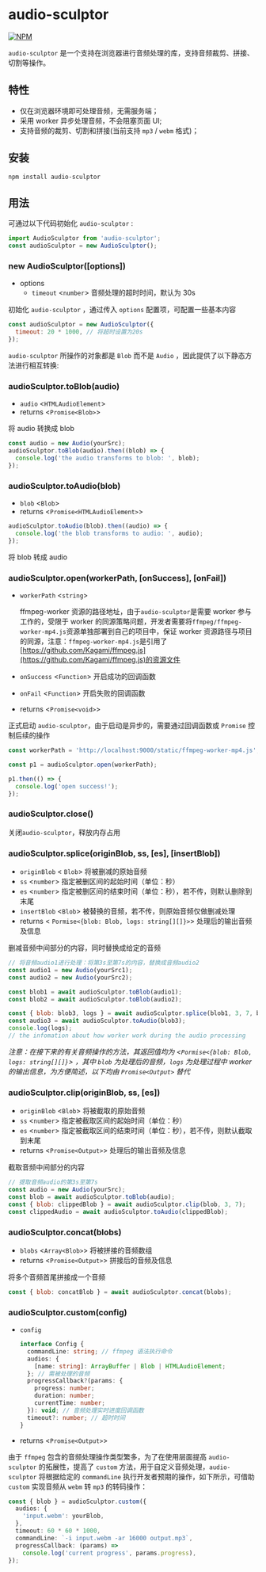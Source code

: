 # audio-sculptor

[![NPM](https://nodei.co/npm/ffmpeg.js.png?downloads=true)](https://www.npmjs.com/package/audio-sculptor)

`audio-sculptor` 是一个支持在浏览器进行音频处理的库，支持音频裁剪、拼接、切割等操作。

## 特性

- 仅在浏览器环境即可处理音频，无需服务端；
- 采用 worker 异步处理音频，不会阻塞页面 UI;
- 支持音频的裁剪、切割和拼接(当前支持 `mp3` / `webm` 格式)；

## 安装

```
npm install audio-sculptor
```

## 用法

可通过以下代码初始化 `audio-sculptor` :

```javascript
import AudioSculptor from 'audio-sculptor';
const audioSculptor = new AudioSculptor();
```

### new AudioSculptor([options])

- options
  - `timeout` <`number`> 音频处理的超时时间，默认为 30s

初始化 `audio-sculptor` ，通过传入 `options` 配置项，可配置一些基本内容

```javascript
const audioSculptor = new AudioSculptor({
  timeout: 20 * 1000, // 将超时设置为20s
});
```

`audio-sculptor` 所操作的对象都是 `Blob` 而不是 `Audio` ，因此提供了以下静态方法进行相互转换:

### audioSculptor.toBlob(audio)

- `audio` <`HTMLAudioElement`>
- returns <`Promise<Blob>`>

将 audio 转换成 blob

```javascript
const audio = new Audio(yourSrc);
audioSculptor.toBlob(audio).then((blob) => {
  console.log('the audio transforms to blob: ', blob);
});
```

### audioSculptor.toAudio(blob)

- `blob` <`Blob`>
- returns <`Promise<HTMLAudioElement>`>

```javascript
audioSculptor.toAudio(blob).then((audio) => {
  console.log('the blob transforms to audio: ', audio);
});
```

将 blob 转成 audio

### audioSculptor.open(workerPath, [onSuccess], [onFail])

- `workerPath` <`string`>

  ffmpeg-worker 资源的路径地址，由于`audio-sculptor`是需要 worker 参与工作的，受限于 worker 的同源策略问题，开发者需要将`ffmpeg/ffmpeg-worker-mp4.js`资源单独部署到自己的项目中，保证 worker 资源路径与项目的同源，注意：`ffmpeg-worker-mp4.js`是引用了[https://github.com/Kagami/ffmpeg.js](https://github.com/Kagami/ffmpeg.js)的资源文件

- `onSuccess` <`Function`> 开启成功的回调函数
- `onFail` <`Function`> 开启失败的回调函数
- returns <`Promise<void>`>

正式启动 `audio-sculptor`，由于启动是异步的，需要通过回调函数或 `Promise` 控制后续的操作

```javascript
const workerPath = 'http://localhost:9000/static/ffmpeg-worker-mp4.js';

const p1 = audioSculptor.open(workerPath);

p1.then(() => {
  console.log('open success!');
});
```

### audioSculptor.close()

关闭`audio-sculptor`，释放内存占用

### audioSculptor.splice(originBlob, ss, [es], [insertBlob])

- `originBlob` < `Blob`> 将被删减的原始音频
- `ss` <`number`> 指定被删区间的起始时间（单位：秒）
- `es` <`number`> 指定被删区间的结束时间（单位：秒），若不传，则默认删除到末尾
- `insertBlob` <`Blob`> 被替换的音频，若不传，则原始音频仅做删减处理
- returns < `Pormise<{blob: Blob, logs: string[][]}>`> 处理后的输出音频及信息

删减音频中间部分的内容，同时替换成给定的音频

```javascript
// 将音频audio1进行处理：将第3s至第7s的内容，替换成音频audio2
const audio1 = new Audio(yourSrc1);
const audio2 = new Audio(yourSrc2);

const blob1 = await audioSculptor.toBlob(audio1);
const blob2 = await audioSculptor.toBlob(audio2);

const { blob: blob3, logs } = await audioSculptor.splice(blob1, 3, 7, blob2);
const audio3 = await audioSculptor.toAudio(blob3);
console.log(logs);
// the infomation about how worker work during the audio processing
```

_注意：在接下来的有关音频操作的方法，其返回值均为 <`Pormise<{blob: Blob, logs: string[][]}`> ，其中 `blob` 为处理后的音频，`logs` 为处理过程中 worker 的输出信息，为方便简述，以下均由 `Promise<Output>` 替代_

### audioSculptor.clip(originBlob, ss, [es])

- `originBlob` <`Blob`> 将被截取的原始音频
- `ss` <`number`> 指定被截取区间的起始时间（单位：秒）
- `es` <`number`> 指定被截取区间的结束时间（单位：秒），若不传，则默认截取到末尾
- returns <`Promise<Output>`> 处理后的输出音频及信息

截取音频中间部分的内容

```javascript
// 提取音频audio的第3s至第7s
const audio = new Audio(yourSrc);
const blob = await audioSculptor.toBlob(audio);
const { blob: clippedBlob } = await audioSculptor.clip(blob, 3, 7);
const clippedAudio = await audioSculptor.toAudio(clippedBlob);
```

### audioSculptor.concat(blobs)

- `blobs` <`Array<Blob>`> 将被拼接的音频数组
- returns <`Promise<Output>`> 拼接后的音频及信息

将多个音频首尾拼接成一个音频

```javascript
const { blob: concatBlob } = await audioSculptor.concat(blobs);
```

### audioSculptor.custom(config)

- `config`

  ```typescript
  interface Config {
    commandLine: string; // ffmpeg 语法执行命令
    audios: {
      [name: string]: ArrayBuffer | Blob | HTMLAudioElement;
    }; // 需被处理的音频
    progressCallback?(params: {
      progress: number;
      duration: number;
      currentTime: number;
    }): void; // 音频处理实时进度回调函数
    timeout?: number; // 超时时间
  }
  ```

- returns <`Promise<Output>`>

由于 `ffmpeg` 包含的音频处理操作类型繁多，为了在使用层面提高 `audio-sculptor` 的拓展性，提高了 `custom` 方法，用于自定义音频处理，`audio-sculptor` 将根据给定的 `commandLine` 执行开发者预期的操作，如下所示，可借助 `custom` 实现音频从 `webm` 转 `mp3` 的转码操作：

```typescript
const { blob } = audioSculptor.custom({
  audios: {
    'input.webm': yourBlob,
  },
  timeout: 60 * 60 * 1000,
  commandLine: `-i input.webm -ar 16000 output.mp3`,
  progressCallback: (params) =>
    console.log('current progress', params.progress),
});
```


